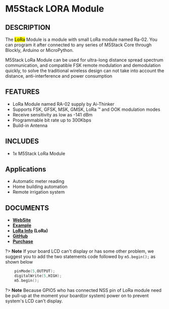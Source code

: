 # M5Stack LORA Module

## DESCRIPTION

The <mark>LoRa</mark> Module is a module with small LoRa module named Ra-02.
You can program it after connected to any series of M5Stack Core through
Blockly, Arduino or MicroPython.

M5Stack LoRa Module can be used for ultra-long distance spread spectrum
communication, and compatible FSK remote modulation and demodulation
quickly, to solve the traditional wireless design can not take into
account the distance, anti-interference and power consumption

## FEATURES

-  LoRa Module named RA-02 supply by Ai-Thinker
-  Supports FSK, GFSK, MSK, GMSK, LoRa ™ and OOK modulation modes
-  Receive sensitivity as low as -141 dBm
-  Programmable bit rate up to 300Kbps
-  Build-in Antenna

## INCLUDES

-  1x M5Stack LoRa Module

## Applications

-  Automatic meter reading
-  Home building automation
-  Remote irrigation system

## DOCUMENTS

- **[WebSite](https://m5stack.com)**
- **[Example](https://github.com/m5stack/M5Stack/tree/master/examples/Modules/Lora)**
- **[LoRa Info](http://wiki.ai-thinker.com/lora) (LoRa)**
- **[GitHub](https://github.com/m5stack/M5Stack)**
- **[Purchase](https://www.aliexpress.com/store/product/M5Stack-Official-Stock-Offer-LoRa-Module-for-ESP32-DIY-Development-Kit-Wireless-433MHz-Built-in-Antenna/3226069_32839736315.html?spm=2114.12010615.8148356.22.25e96be7xE1y22.html)**

?> **Note** If your board LCD can't display or has some other problem, we suggest
you to add the two statements code followed by ``m5.begin();`` as shown
below
```cpp
    pinMode(5,OUTPUT);
    digitalWrite(5,HIGH);
    m5.begin();
```
?> **Note** Because GPIO5 who has connected NSS pin of LoRa module need be pull-up
at the moment your board(or system) power on to prevent system's LCD
can't display.
